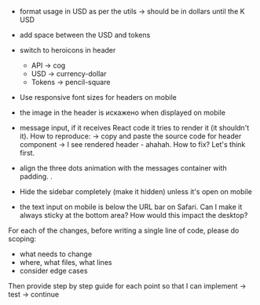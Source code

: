 - format usage in USD as per the utils -> should be in dollars until the K USD
- add space between the USD and tokens
- switch to heroicons in header
  - API -> cog
  - USD -> currency-dollar
  - Tokens -> pencil-square
- Use responsive font sizes for headers on mobile
- the image in the header is искажено when displayed on mobile
- message input, if it receives React code it tries to render it (it shouldn't it). How to reproduce:
-> copy and paste the source code for header component -> I see rendered header - ahahah. How to fix? Let's think first.
- align the three dots animation with the messages container with padding. .
- Hide the sidebar completely (make it hidden) unless it's open on mobile

- the text input on mobile is below the URL bar on Safari. Can I make it always sticky at the bottom area? How would this impact the desktop?


For each of the changes, before writing a single line of code, please do scoping:
- what needs to change
- where, what files, what lines
- consider edge cases

Then provide step by step guide for each point so that I can implement -> test -> continue